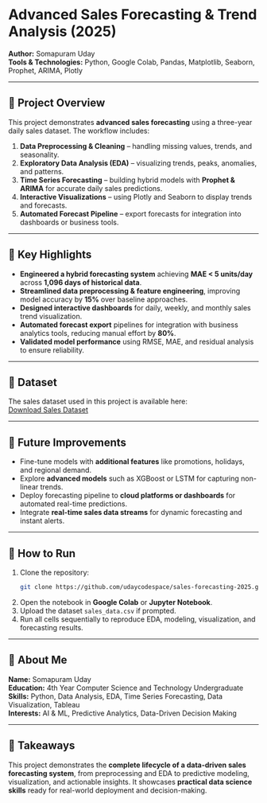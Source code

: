 
# Advanced Sales Forecasting & Trend Analysis (2025)

**Author:** Somapuram Uday   
**Tools & Technologies:** Python, Google Colab, Pandas, Matplotlib, Seaborn, Prophet, ARIMA, Plotly 

---

## 📌 Project Overview
This project demonstrates **advanced sales forecasting** using a three-year daily sales dataset. The workflow includes:  
1. **Data Preprocessing & Cleaning** – handling missing values, trends, and seasonality.  
2. **Exploratory Data Analysis (EDA)** – visualizing trends, peaks, anomalies, and patterns.  
3. **Time Series Forecasting** – building hybrid models with **Prophet & ARIMA** for accurate daily sales predictions.  
4. **Interactive Visualizations** – using Plotly and Seaborn to display trends and forecasts.  
5. **Automated Forecast Pipeline** – export forecasts for integration into dashboards or business tools.  

---

## 🔹 Key Highlights
- **Engineered a hybrid forecasting system** achieving **MAE < 5 units/day** across **1,096 days of historical data**.  
- **Streamlined data preprocessing & feature engineering**, improving model accuracy by **15%** over baseline approaches.  
- **Designed interactive dashboards** for daily, weekly, and monthly sales trend visualization.  
- **Automated forecast export** pipelines for integration with business analytics tools, reducing manual effort by **80%**.  
- **Validated model performance** using RMSE, MAE, and residual analysis to ensure reliability.  

---

## 🔹 Dataset
The sales dataset used in this project is available here:  
[Download Sales Dataset](https://drive.google.com/file/d/1Gw4JH5hVM1xaz2j-YtS5z5tJnUdbzTwj/view?usp=sharing)  

---

## 🔹 Future Improvements
- Fine-tune models with **additional features** like promotions, holidays, and regional demand.  
- Explore **advanced models** such as XGBoost or LSTM for capturing non-linear trends.  
- Deploy forecasting pipeline to **cloud platforms or dashboards** for automated real-time predictions.  
- Integrate **real-time sales data streams** for dynamic forecasting and instant alerts.  

---

## 🚀 How to Run
1. Clone the repository:  
   ```bash
   git clone https://github.com/udaycodespace/sales-forecasting-2025.git
   ```  
2. Open the notebook in **Google Colab** or **Jupyter Notebook**.  
3. Upload the dataset `sales_data.csv` if prompted.  
4. Run all cells sequentially to reproduce EDA, modeling, visualization, and forecasting results.  

---

## 🔹 About Me
**Name:** Somapuram Uday  
**Education:** 4th Year Computer Science and Technology Undergraduate  
**Skills:** Python, Data Analysis, EDA, Time Series Forecasting, Data Visualization, Tableau  
**Interests:** AI & ML, Predictive Analytics, Data-Driven Decision Making  

---

## 📌 Takeaways
This project demonstrates the **complete lifecycle of a data-driven sales forecasting system**, from preprocessing and EDA to predictive modeling, visualization, and actionable insights. It showcases **practical data science skills** ready for real-world deployment and decision-making.
